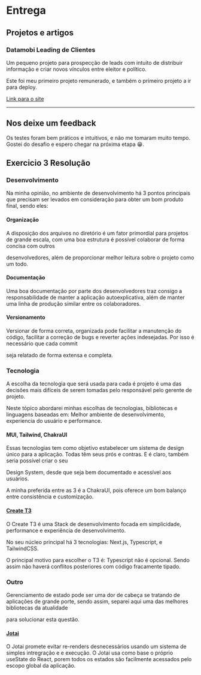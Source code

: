 # Entrega

## Projetos e artigos

### Datamobi Leading de Clientes

  Um pequeno projeto para prospecção de leads com intuito de distribuir informação e criar novos vínculos entre eleitor e político. 

  Este foi meu primeiro projeto remunerado, e também o primeiro projeto a ir para deploy. 
  
  [Link para o site](https://datamobilead.com/gisellechirolli)

---

## Nos deixe um feedback

Os testes foram bem práticos e intuitivos, e não me tomaram muito tempo. Gostei do desafio e espero chegar na próxima etapa 😁. 

## Exercicio 3 Resolução

### Desenvolvimento

Na minha opinião, no ambiente de desenvolvimento há 3 pontos principais que precisam ser levados em consideração para obter um bom produto final, sendo eles: 

#### Organização

A disposição dos arquivos no diretório é um fator primordial para projetos de grande escala, com uma boa estrutura é possível colaborar de forma concisa com outros 

desenvolvedores, além de proporcionar melhor leitura sobre o projeto como um todo. 

#### Documentação

Uma boa documentação por parte dos desenvolvedores traz consigo a responsabilidade de manter a aplicação autoexplicativa, além de manter uma linha de produção similar entre os colaboradores. 

#### Versionamento

Versionar de forma correta, organizada pode facilitar a manutenção do código, facilitar a correção de bugs e reverter ações indesejadas. Por isso é necessário que cada commit 

seja relatado de forma extensa e completa. 

### Tecnologia

A escolha da tecnologia que será usada para cada é projeto é uma das decisões mais difíceis de serem tomadas pelo responsável pelo gerente de projeto. 

Neste tópico abordarei minhas escolhas de tecnologias, bibliotecas e linguagens baseadas em: Melhor ambiente de desenvolvimento, experiencia do usuário e performance. 

#### MUI, Tailwind, ChakraUI

Essas tecnologias tem como objetivo estabelecer um sistema de design único para a aplicação. Todas têm seus prós e contras. E é claro, também seria possível criar o seu 

Design System, desde que seja bem documentado e acessível aos usuários. 

A minha preferida entre as 3 é a ChakraUI, pois oferece um bom balanço entre consistência e customização. 

#### [Create T3](https://create.t3.gg)

O Create T3 é uma Stack de desenvolvimento focada em simplicidade, performance e experiência de desenvolvimento. 

No seu núcleo principal há 3 tecnologias: Next.js, Typescript, e TailwindCSS. 

O principal motivo para escolher o T3 é: Typescript não é opcional. Sendo assim não haverá conflitos posteriores com código fracamente tipado. 

### Outro

Gerenciamento de estado pode ser uma dor de cabeça se tratando de aplicações de grande porte, sendo assim, separei aqui uma das melhores bibliotecas da atualidade 

para solucionar esta questão. 

#### [Jotai](https://jotai.org)

O Jotai promete evitar re-renders desnecessários usando um sistema de simples intregração e e execução. O Jotai usa como base o próprio useState do React, porem
todos os estados são facilmente acessados pelo escopo global da aplicação.
